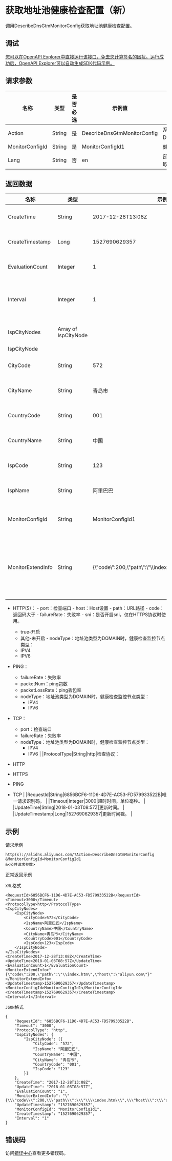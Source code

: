 # 获取地址池健康检查配置（新）

调用DescribeDnsGtmMonitorConfig获取地址池健康检查配置。

## 调试

[您可以在OpenAPI Explorer中直接运行该接口，免去您计算签名的困扰。运行成功后，OpenAPI Explorer可以自动生成SDK代码示例。](https://api.aliyun.com/#product=Alidns&api=DescribeDnsGtmMonitorConfig&type=RPC&version=2015-01-09)

## 请求参数

|名称|类型|是否必选|示例值|描述|
|--|--|----|---|--|
|Action|String|是|DescribeDnsGtmMonitorConfig|系统规定参数。取值：DescribeDnsGtmMonitorConfig。 |
|MonitorConfigId|String|是|MonitorConfigId1|健康检查配置id。 |
|Lang|String|否|en|部分返回参数语言。默认值：en。取值范围：en、zh、ja。 |

## 返回数据

|名称|类型|示例值|描述|
|--|--|---|--|
|CreateTime|String|2017-12-28T13:08Z|创建时间。 |
|CreateTimestamp|Long|1527690629357|创建时间戳。 |
|EvaluationCount|Integer|1|连续次数。 |
|Interval|Integer|1|检查间隔。单位秒。 |
|IspCityNodes|Array of IspCityNode| |监控节点。 |
|IspCityNode| | | |
|CityCode|String|572|城市编码。 |
|CityName|String|青岛市|城市展示名。 |
|CountryCode|String|001|国家编码。 |
|CountryName|String|中国|国家展示名。 |
|IspCode|String|123|运营商编码。 |
|IspName|String|阿里巴巴|运营商名称。 |
|MonitorConfigId|String|MonitorConfigId1|健康检查配置id。 |
|MonitorExtendInfo|String|\{\\"code\\":200,\\"path\\":\\"\\\\index.htm\\",\\"host\\":\\"aliyun.com\\"\}|扩展信息，各协议检查所需参数：

 -   HTTP\(S\)：
    -   port：检查端口
    -   host：Host设置
    -   path：URL路径
    -   code：返回码大于
    -   failureRate：失败率
    -   sni：是否开启sni，仅在HTTPS协议时使用。
        -   true-开启
        -   其他-未开启
    -   nodeType：地址池类型为DOMAIN时，健康检查监控节点类型：
        -   IPV4
        -   IPV6
-   PING：
    -   failureRate：失败率
    -   packetNum：ping包数
    -   packetLossRate：ping丢包率
    -   nodeType：地址池类型为DOMAIN时，健康检查监控节点类型：
        -   IPV4
        -   IPV6
-   TCP：
    -   port：检查端口
    -   failureRate：失败率
    -   nodeType：地址池类型为DOMAIN时，健康检查监控节点类型：
        -   IPV4
        -   IPV6 |
|ProtocolType|String|http|检查协议：

 -   HTTP
-   HTTPS
-   PING
-   TCP |
|RequestId|String|6856BCF6-11D6-4D7E-AC53-FD579933522B|唯一请求识别码。 |
|Timeout|Integer|3000|超时时间。单位毫秒。 |
|UpdateTime|String|2018-01-03T08:57Z|更新时间。 |
|UpdateTimestamp|Long|1527690629357|更新时间戳。 |

## 示例

请求示例

```
http(s)://alidns.aliyuncs.com/?Action=DescribeDnsGtmMonitorConfig
&MonitorConfigId=MonitorConfigId1
&<公共请求参数>
```

正常返回示例

`XML`格式

```
<RequestId>6856BCF6-11D6-4D7E-AC53-FD579933522B</RequestId>
<Timeout>3000</Timeout>
<ProtocolType>http</ProtocolType>
<IspCityNodes>
    <IspCityNode>
        <CityCode>572</CityCode>
        <IspName>阿里巴巴</IspName>
        <CountryName>中国</CountryName>
        <CityName>青岛市</CityName>
        <CountryCode>001</CountryCode>
        <IspCode>123</IspCode>
    </IspCityNode>
</IspCityNodes>
<CreateTime>2017-12-28T13:08Z</CreateTime>
<UpdateTime>2018-01-03T08:57Z</UpdateTime>
<EvaluationCount>1</EvaluationCount>
<MonitorExtendInfo>"{\"code\":200,\"path\":\"\\index.htm\",\"host\":\"aliyun.com\"}"</MonitorExtendInfo>
<UpdateTimestamp>1527690629357</UpdateTimestamp>
<MonitorConfigId>MonitorConfigId1</MonitorConfigId>
<CreateTimestamp>1527690629357</CreateTimestamp>
<Interval>1</Interval>
```

`JSON`格式

```
{
	"RequestId": "6856BCF6-11D6-4D7E-AC53-FD579933522B",
	"Timeout": "3000",
	"ProtocolType": "http",
	"IspCityNodes": {
		"IspCityNode": [{
			"CityCode": "572",
			"IspName": "阿里巴巴",
			"CountryName": "中国",
			"CityName": "青岛市",
			"CountryCode": "001",
			"IspCode": "123"
		}]
	},
	"CreateTime": "2017-12-28T13:08Z",
	"UpdateTime": "2018-01-03T08:57Z",
	"EvaluationCount": "1",
	"MonitorExtendInfo": "\"{\\\"code\\\":200,\\\"path\\\":\\\"\\\\index.htm\\\",\\\"host\\\":\\\"aliyun.com\\\"}\"",
	"UpdateTimestamp": "1527690629357",
	"MonitorConfigId": "MonitorConfigId1",
	"CreateTimestamp": "1527690629357",
	"Interval": "1"
}
```

## 错误码

访问[错误中心](https://error-center.alibabacloud.com/status/product/Alidns)查看更多错误码。

